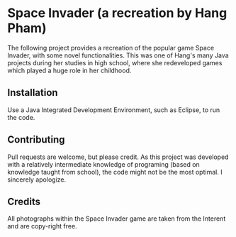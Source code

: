 # Space Invader (a recreation by Hang Pham)

The following project provides a recreation of the popular game Space Invader, with some novel functionalities. This was one of Hang's many Java projects during her studies in high school, where she redeveloped games which played a huge role in her childhood. 

## Installation

Use a Java Integrated Development Environment, such as Eclipse, to run the code. 


## Contributing
Pull requests are welcome, but please credit. As this project was developed with a relatively intermediate knowledge of programing (based on knowledge taught from school), the code might not be the most optimal. I sincerely apologize. 

## Credits 
All photographs within the Space Invader game are taken from the Interent and are copy-right free. 
